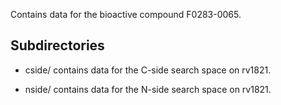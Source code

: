 Contains data for the bioactive compound F0283-0065.

## Subdirectories

- cside/ contains data for the C-side search space on rv1821.

- nside/ contains data for the N-side search space on rv1821.

